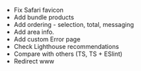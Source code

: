 - Fix Safari favicon
- Add bundle products
- Add ordering - selection, total, messaging
- Add area info.
- Add custom Error page
- Check Lighthouse recommendations
- Compare with others (TS, TS + ESlint)
- Redirect www
